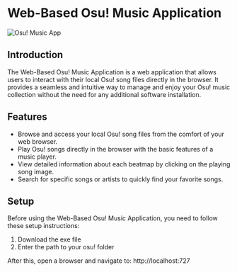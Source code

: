 # Web-Based Osu! Music Application

![Osu! Music App](https://cdn.discordapp.com/attachments/846480414217338913/1132668169736159272/image.png)

## Introduction

The Web-Based Osu! Music Application is a web application that allows users to interact with their local Osu! song files
directly in the browser. It provides a seamless and intuitive way to manage and enjoy your Osu! music collection without
the need for any additional software installation.

## Features

- Browse and access your local Osu! song files from the comfort of your web browser.
- Play Osu! songs directly in the browser with the basic features of a music player.
- View detailed information about each beatmap by clicking on the playing song image.
- Search for specific songs or artists to quickly find your favorite songs.

## Setup

Before using the Web-Based Osu! Music Application, you need to follow these setup instructions:

1. Download the exe file
2. Enter the path to your osu! folder

After this, open a browser and navigate to:
http://localhost:727

